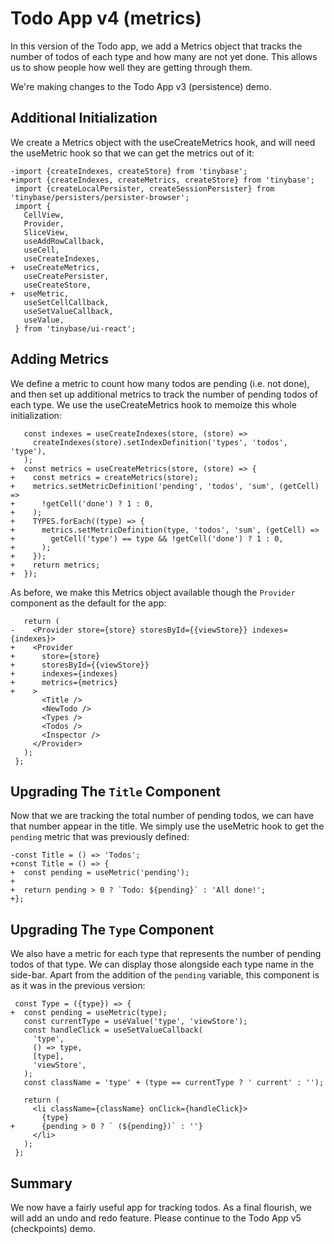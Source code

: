 # Todo App v4 (metrics)

In this version of the Todo app, we add a Metrics object that tracks the number
of todos of each type and how many are not yet done. This allows us to show
people how well they are getting through them.

We're making changes to the Todo App v3 (persistence) demo.

[base]: # 'Todo App v3 (persistence)'

## Additional Initialization

We create a Metrics object with the useCreateMetrics hook, and will need the
useMetric hook so that we can get the metrics out of it:

```diff-js
-import {createIndexes, createStore} from 'tinybase';
+import {createIndexes, createMetrics, createStore} from 'tinybase';
 import {createLocalPersister, createSessionPersister} from 'tinybase/persisters/persister-browser';
 import {
   CellView,
   Provider,
   SliceView,
   useAddRowCallback,
   useCell,
   useCreateIndexes,
+  useCreateMetrics,
   useCreatePersister,
   useCreateStore,
+  useMetric,
   useSetCellCallback,
   useSetValueCallback,
   useValue,
 } from 'tinybase/ui-react';
```

## Adding Metrics

We define a metric to count how many todos are pending (i.e. not done), and then
set up additional metrics to track the number of pending todos of each type. We
use the useCreateMetrics hook to memoize this whole initialization:

```diff-js
   const indexes = useCreateIndexes(store, (store) =>
     createIndexes(store).setIndexDefinition('types', 'todos', 'type'),
   );
+  const metrics = useCreateMetrics(store, (store) => {
+    const metrics = createMetrics(store);
+    metrics.setMetricDefinition('pending', 'todos', 'sum', (getCell) =>
+      !getCell('done') ? 1 : 0,
+    );
+    TYPES.forEach((type) => {
+      metrics.setMetricDefinition(type, 'todos', 'sum', (getCell) =>
+        getCell('type') == type && !getCell('done') ? 1 : 0,
+      );
+    });
+    return metrics;
+  });
```

As before, we make this Metrics object available though the `Provider` component
as the default for the app:

```diff-jsx
   return (
-    <Provider store={store} storesById={{viewStore}} indexes={indexes}>
+    <Provider
+      store={store}
+      storesById={{viewStore}}
+      indexes={indexes}
+      metrics={metrics}
+    >
       <Title />
       <NewTodo />
       <Types />
       <Todos />
       <Inspector />
     </Provider>
   );
 };
```

## Upgrading The `Title` Component

Now that we are tracking the total number of pending todos, we can have that
number appear in the title. We simply use the useMetric hook to get the
`pending` metric that was previously defined:

```diff-js
-const Title = () => 'Todos';
+const Title = () => {
+  const pending = useMetric('pending');
+
+  return pending > 0 ? `Todo: ${pending}` : 'All done!';
+};
```

## Upgrading The `Type` Component

We also have a metric for each type that represents the number of pending todos
of that type. We can display those alongside each type name in the side-bar.
Apart from the addition of the `pending` variable, this component is as it was
in the previous version:

```diff-jsx
 const Type = ({type}) => {
+  const pending = useMetric(type);
   const currentType = useValue('type', 'viewStore');
   const handleClick = useSetValueCallback(
     'type',
     () => type,
     [type],
     'viewStore',
   );
   const className = 'type' + (type == currentType ? ' current' : '');

   return (
     <li className={className} onClick={handleClick}>
       {type}
+      {pending > 0 ? ` (${pending})` : ''}
     </li>
   );
 };
```

## Summary

We now have a fairly useful app for tracking todos. As a final flourish, we will
add an undo and redo feature. Please continue to the Todo App v5 (checkpoints)
demo.
